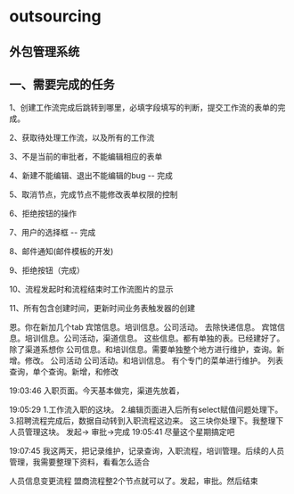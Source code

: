 outsourcing
===========

外包管理系统
-----------

一、需要完成的任务
---------------
1、创建工作流完成后跳转到哪里，必填字段填写的判断，提交工作流的表单的完成。

2、获取待处理工作流，以及所有的工作流

3、不是当前的审批者，不能编辑相应的表单

4、新建不能编辑、退出不能编辑的bug -- 完成

5、取消节点，完成节点不能修改表单权限的控制  

6、拒绝按钮的操作

7、用户的选择框 -- 完成

8、邮件通知(邮件模板的开发)

9、拒绝按钮（完成）

10、流程发起时和流程结束时工作流图片的显示

11、所有包含创建时间，更新时间业务表触发器的创建


恩。你在新加几个tab
宾馆信息。培训信息。公司活动。
去除快递信息。
宾馆信息。培训信息。公司活动，渠道信息。
这些信息。都有单独的表。已经建好了。除了渠道系想你
公司信息。和培训信息。需要单独整个地方进行维护，查询。新增。修改。
公司活动
公司活动。和培训信息。  有个专门的菜单进行维护。
列表查询，单个查询。新增，和修改

19:03:46
入职页面。今天基本做完，渠道先放着，

19:05:29
1.工作流入职的这块。
2.编辑页面进入后所有select赋值问题处理下。
3.招聘流程完成后，数据自动转到入职流程这边来。
这三块你处理下。我整理下人员管理这块。
发起-> 审批->完成
19:05:41
尽量这个星期搞定吧

19:07:45
我这两天，把记录维护，记录查询，入职流程，培训管理。后续的人员管理，我需要整理下资料，看看怎么适合


人员信息变更流程
盟商流程整2个节点就可以了。发起，审批。然后结束